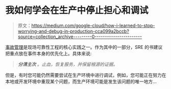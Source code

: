 # 我如何学会在生产中停止担心和调试

> 原文：<https://medium.com/google-cloud/how-i-learned-to-stop-worrying-and-debug-in-production-cca099a2bccb?source=collection_archive---------0----------------------->

[事故管理](https://landing.google.com/sre/sre-book/chapters/managing-incidents/)是现场可靠性工程的核心实践之一。作为其中的一部分，SRE 的书建议把重点放在事件本身的优先化上。具体来说:

> ***分清主次*** *。止血，恢复服务，并保留根源的证据。*

但是，有时您可能仍然需要尝试在生产环境中进行调试，例如，您可能正在努力在本地或开发环境中重现某个问题，而生产环境可能是发生该问题的唯一地方…